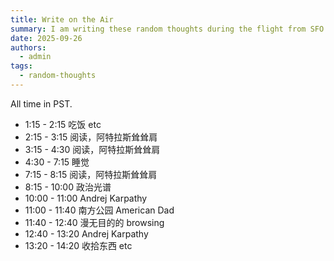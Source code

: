 ```yaml
---
title: Write on the Air
summary: I am writing these random thoughts during the flight from SFO to Shanghai.
date: 2025-09-26
authors:
  - admin
tags:
  - random-thoughts
---
```


All time in PST.

- 1:15 - 2:15 吃饭 etc
- 2:15 - 3:15 阅读，阿特拉斯耸耸肩
- 3:15 - 4:30 阅读，阿特拉斯耸耸肩
- 4:30 - 7:15 睡觉
- 7:15 - 8:15 阅读，阿特拉斯耸耸肩
- 8:15 - 10:00 政治光谱
- 10:00 - 11:00 Andrej Karpathy
- 11:00 - 11:40 南方公园 American Dad
- 11:40 - 12:40 漫无目的的 browsing
- 12:40 - 13:20 Andrej Karpathy
- 13:20 - 14:20 收拾东西 etc
